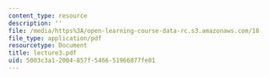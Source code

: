 ```yaml
---
content_type: resource
description: ''
file: /media/https%3A/open-learning-course-data-rc.s3.amazonaws.com/18-704-seminar-in-algebra-and-number-theory-rational-points-on-elliptic-curves-fall-2004/5003c3a12004857f546651966877fe01_lecture3.pdf
file_type: application/pdf
resourcetype: Document
title: lecture3.pdf
uid: 5003c3a1-2004-857f-5466-51966877fe01
---
```

